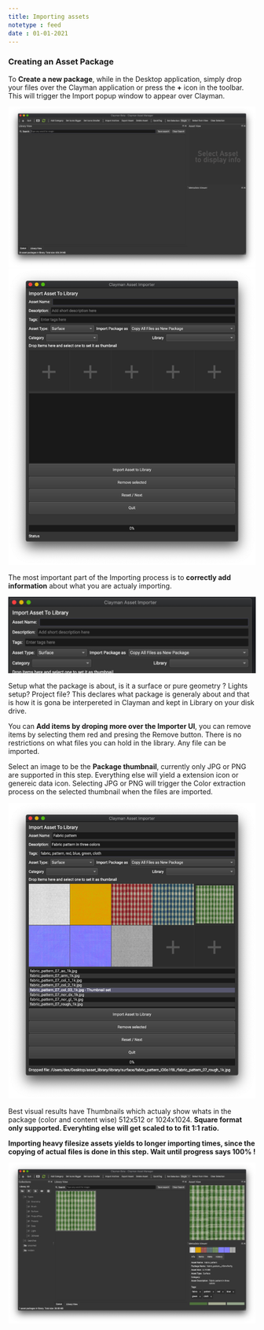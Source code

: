 ```yaml
---
title: Importing assets
notetype : feed
date : 01-01-2021
---
```


<h3><b>Creating an Asset Package</b></h3>

To <b>Create a new package</b>, while in the Desktop application, simply drop your files over the Clayman application or press the **+** icon in the toolbar. This will trigger the Import popup window to appear over Clayman.

<img src="/assets/media/clayman_empty.png" width="600">


<img src="/assets/media/clayman_import_empty.png" width="600">

The most important part of the Importing process is to <b>correctly add information</b> about what you are actualy importing.

<img src="/assets/media/clayman_importui_head.png" width="600">

Setup what the package is about, is it a surface or pure geometry ? Lights setup? Project file? This declares what package is generaly about and that is how it is gona be interpereted in Clayman and kept in Library on your disk drive.

You can <b>Add items by droping more over the Importer UI</b>, you can remove items by selecting them red and presing the Remove button.
There is no restrictions on what files you can hold in the library. Any file can be imported.

Select an image to be the <b>Package thumbnail</b>, currently only JPG or PNG are supported in this step. Everything else will yield a extension icon or genereic data icon. Selecting JPG or PNG will trigger the Color extraction process on the selected thumbnail when the files are imported.

<img src="/assets/media/clayman_import_filled.png" width="600">

Best visual results have Thumbnails which actualy show whats in the package (color and content wise) 512x512 or 1024x1024. <b>Square format only supported. Everyhting else will get scaled to to fit 1:1 ratio.</b>


<b>Importing heavy filesize assets yields to longer importing times, since the copying of actual files is done in this step.
Wait until progress says 100% !</b>

<img src="/assets/media/clayman_imported_asset.png" width="600">


